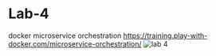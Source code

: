 # Lab-4
docker microservice orchestration
https://training.play-with-docker.com/microservice-orchestration/
![lab 4](https://github.com/Sgate-droid/Lab-4/assets/131856073/dbc43403-eaeb-4796-b18a-4c8d7a87e258)
